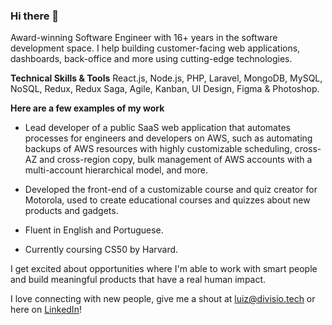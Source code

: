 ### Hi there 👋

Award-winning Software Engineer with 16+ years in the software development space. I help building customer-facing web applications, dashboards, back-office and more using cutting-edge technologies.

**Technical Skills & Tools**
React.js, Node.js, PHP, Laravel, MongoDB, MySQL, NoSQL, Redux, Redux Saga, Agile, Kanban, UI Design, Figma & Photoshop.

**Here are a few examples of my work**
- Lead developer of a public SaaS web application that automates processes for engineers and developers on AWS, such as automating backups of AWS resources with highly customizable scheduling, cross-AZ and cross-region copy, bulk management of AWS accounts with a multi-account hierarchical model, and more.

- Developed the front-end of a customizable course and quiz creator for Motorola, used to create educational courses and quizzes about new products and gadgets.

- Fluent in English and Portuguese.
- Currently coursing CS50 by Harvard.

I get excited about opportunities where I'm able to work with smart people and build meaningful products that have a real human impact.

I love connecting with new people, give me a shout at luiz@divisio.tech or here on [LinkedIn](https://www.linkedin.com/in/luizeduard0/)!

<!--
**luizeduard0/luizeduard0** is a ✨ _special_ ✨ repository because its `README.md` (this file) appears on your GitHub profile.

Here are some ideas to get you started:

- 🔭 I’m currently working on ...
- 🌱 I’m currently learning ...
- 👯 I’m looking to collaborate on ...
- 🤔 I’m looking for help with ...
- 💬 Ask me about ...
- 📫 How to reach me: ...
- 😄 Pronouns: ...
- ⚡ Fun fact: ...
-->
